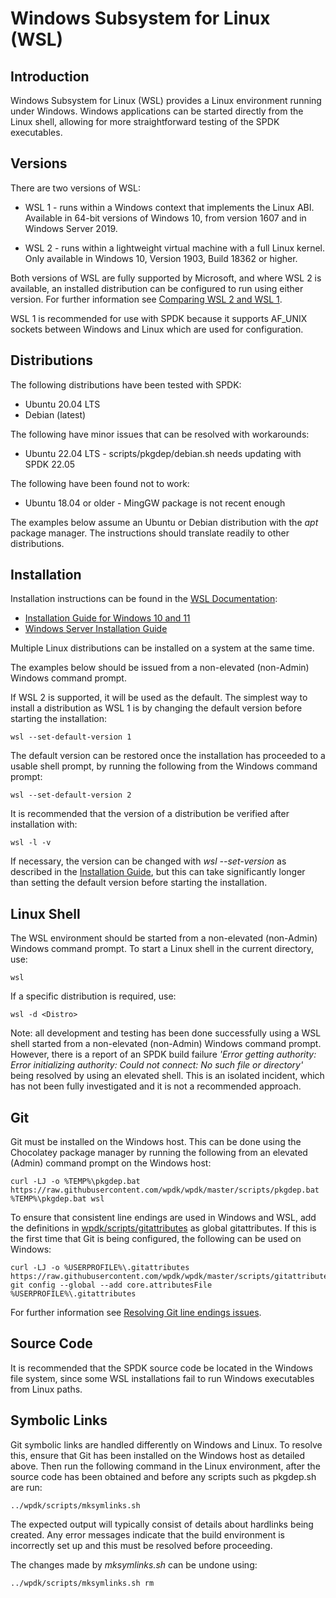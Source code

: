 <a id="wsl"></a>
# Windows Subsystem for Linux (WSL)

## Introduction

Windows Subsystem for Linux (WSL) provides a Linux environment running
under Windows. Windows applications can be started directly from the
Linux shell, allowing for more straightforward testing of the SPDK
executables.

## Versions

There are two versions of WSL:

* WSL 1 - runs within a Windows context that implements the Linux ABI.\
Available in 64-bit versions of Windows 10, from version 1607
and in Windows Server 2019.

* WSL 2 - runs within a lightweight virtual machine with a full Linux kernel.\
Only available in Windows 10, Version 1903, Build 18362 or higher.

Both versions of WSL are fully supported by Microsoft, and where WSL 2 is available,
an installed distribution can be configured to run using either version.
For further information see
[Comparing WSL 2 and WSL 1](https://docs.microsoft.com/en-us/windows/wsl/compare-versions).

WSL 1 is recommended for use with SPDK because it supports
AF_UNIX sockets between Windows and Linux which are used for configuration.

## Distributions

The following distributions have been tested with SPDK:

* Ubuntu 20.04 LTS
* Debian (latest)

The following have minor issues that can be resolved with workarounds:

* Ubuntu 22.04 LTS - scripts/pkgdep/debian.sh needs updating with SPDK 22.05

The following have been found not to work:

* Ubuntu 18.04 or older - MingGW package is not recent enough

The examples below assume an Ubuntu or Debian distribution with the *apt* package manager.
The instructions should translate readily to other distributions.

## Installation

Installation instructions can be found in the
[WSL Documentation](https://docs.microsoft.com/en-us/windows/wsl/):

* [Installation Guide for Windows 10 and 11](https://learn.microsoft.com/en-us/windows/wsl/install)
* [Windows Server Installation Guide](https://docs.microsoft.com/en-us/windows/wsl/install-on-server)

Multiple Linux distributions can be installed on a system at the same time.

The examples below should be issued from a non-elevated (non-Admin) Windows command prompt.

If WSL 2 is supported, it will be used as the default. The simplest way to install a distribution as WSL 1 is by changing the default version before starting the installation:

~~~{.sh}
wsl --set-default-version 1
~~~

The default version can be restored once the installation has proceeded to a usable shell prompt, by running the following from the Windows command prompt:

~~~{.sh}
wsl --set-default-version 2
~~~

It is recommended that the version of a distribution be verified after installation with:

~~~{.sh}
wsl -l -v
~~~

If necessary, the version can be changed with _wsl --set-version_ as described in the [Installation Guide](https://learn.microsoft.com/en-us/windows/wsl/install#upgrade-version-from-wsl-1-to-wsl-2), but this can take significantly longer than setting the default version before starting the installation.

## Linux Shell

The WSL environment should be started from a non-elevated (non-Admin) Windows command prompt.
To start a Linux shell in the current directory, use:

~~~{.sh}
wsl
~~~

If a specific distribution is required, use:

~~~{.sh}
wsl -d <Distro>
~~~

Note: all development and testing has been done successfully using a WSL shell started from a non-elevated
(non-Admin) Windows command prompt. However, there is a report of an SPDK build failure 
_'Error getting authority: Error initializing authority: Could not connect: No such file or directory'_
being resolved by using an elevated shell. This is an isolated incident, which has not been fully investigated
and it is not a recommended approach.

## Git

Git must be installed on the Windows host. This can be done using the Chocolatey package manager by
running the following from an elevated (Admin) command prompt on the Windows host:

~~~{.sh}
curl -LJ -o %TEMP%\pkgdep.bat https://raw.githubusercontent.com/wpdk/wpdk/master/scripts/pkgdep.bat
%TEMP%\pkgdep.bat wsl
~~~

To ensure that consistent line endings are used in Windows and WSL, add the definitions in
[wpdk/scripts/gitattributes](http://raw.githubusercontent.com/wpdk/wpdk/master/scripts/gitattributes)
as global gitattributes. If this is the first time that Git is being configured, the following can be used on Windows:

~~~{.sh}
curl -LJ -o %USERPROFILE%\.gitattributes https://raw.githubusercontent.com/wpdk/wpdk/master/scripts/gitattributes
git config --global --add core.attributesFile %USERPROFILE%\.gitattributes
~~~

For further information see
[Resolving Git line endings issues](https://code.visualstudio.com/docs/remote/troubleshooting#_resolving-git-line-ending-issues-in-containers-resulting-in-many-modified-files).

## Source Code

It is recommended that the SPDK source code be located in the Windows file system, since some
WSL installations fail to run Windows executables from Linux paths.

<a id="symlinks"></a>
## Symbolic Links

Git symbolic links are handled differently on Windows and Linux. To resolve this, ensure that
Git has been installed on the Windows host as detailed above.
Then run the following command in the Linux environment, after the source code has
been obtained and before any scripts such as pkgdep.sh are run:

~~~{.sh}
../wpdk/scripts/mksymlinks.sh
~~~

The expected output will typically consist of details about hardlinks being created.
Any error messages indicate that the build environment is incorrectly set up and this must be resolved before proceeding.

The changes made by _mksymlinks.sh_ can be undone using:

~~~{.sh}
../wpdk/scripts/mksymlinks.sh rm
~~~
